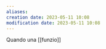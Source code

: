 ```yaml
---
aliases: 
creation date: 2023-05-11 10:08
modification date: 2023-05-11 10:08
---
```


Quando una [[funzio]]




